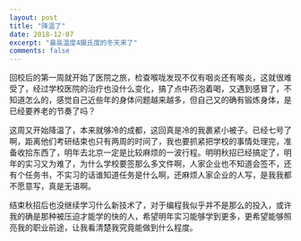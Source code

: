 ```yaml
---
layout: post
title: "降温了"
date: 2018-12-07
excerpt: "最高温度4摄氏度的冬天来了"
comments: false
---
```


回校后的第一周就开始了医院之旅，检查喉咙发现不仅有咽炎还有喉炎，这就很难受了，经过学校医院的治疗也没什么变化，搞了点中药泡着喝，又遇到感冒了，不知道怎么的，感觉自己近些年的身体问题越来越多，但自己又的确有锻炼身体，是已经要养老的节奏了吗？

这周又开始降温了，本来就够冷的成都，这回真是冷的我裹紧小被子。已经七号了啊，距离他们考研结束也只有两周的时间了，我也要抓紧把学校的事情处理完，准备收拾东西了，明年去北京一定是比较麻烦的一波行程。明明秋招已经搞定了，明年的实习又为难了，为什么学校要签那么多文件啊，人家企业也不知道会签不，还有个任务书，不实习的话谁知道任务是什么啊，还麻烦人家企业的人写，是我我都不愿意写，真是无语啊。

结束秋招后也没继续学习什么新技术了，对于编程我似乎并不是那么的投入，或许我的确是那种被压迫才能学的快的人，希望明年实习能够学到更多，更希望能够照亮我的职业前途，让我看清楚我究竟能做到什么程度。

